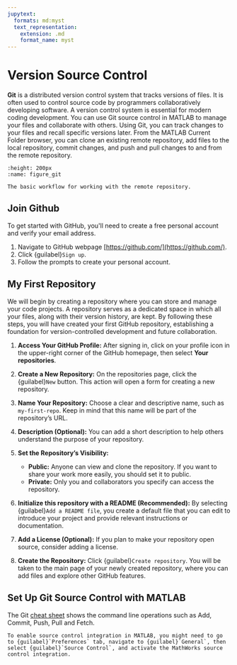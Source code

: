 ```yaml
---
jupytext:
  formats: md:myst
  text_representation:
    extension: .md
    format_name: myst
---
```


# Version Source Control

**Git** is a distributed version control system that tracks versions of files. It is often used to control source code by programmers collaboratively developing software. A version control system is essential for modern coding development. You can use Git source control in MATLAB to manage your files and collaborate with others. Using Git, you can track changes to your files and recall specific versions later. From the MATLAB Current Folder browser, you can clone an existing remote repository, add files to the local repository, commit changes, and push and pull changes to and from the remote repository.


```{figure} _static/fig2-1.png
:height: 200px
:name: figure_git

The basic workflow for working with the remote repository.
```

## Join Github

To get started with GitHub, you'll need to create a free personal account and verify your email address.

1. Navigate to GitHub webpage [https://github.com/](https://github.com/).
2. Click {guilabel}`Sign up`.
3. Follow the prompts to create your personal account.

## My First Repository

We will begin by creating a repository where you can store and manage your code projects. A repository serves as a dedicated space in which all your files, along with their version history, are kept. By following these steps, you will have created your first GitHub repository, establishing a foundation for version-controlled development and future collaboration.

1. **Access Your GitHub Profile:**
   After signing in, click on your profile icon in the upper-right corner of the GitHub homepage, then select **Your repositories**.

2. **Create a New Repository:**
   On the repositories page, click the {guilabel}`New` button. This action will open a form for creating a new repository.

3. **Name Your Repository:**
   Choose a clear and descriptive name, such as `my-first-repo`. Keep in mind that this name will be part of the repository’s URL.

4. **Description (Optional):**
   You can add a short description to help others understand the purpose of your repository.

5. **Set the Repository’s Visibility:**

   - **Public:** Anyone can view and clone the repository. If you want to share your work more easily, you should set it to public.
   - **Private:** Only you and collaborators you specify can access the repository.

6. **Initialize this repository with a README (Recommended):**
   By selecting {guilabel}`Add a README file`, you create a default file that you can edit to introduce your project and provide relevant instructions or documentation.

7. **Add a License (Optional):**
   If you plan to make your repository open source, consider adding a license.

8. **Create the Repository:**
   Click {guilabel}`Create repository`. You will be taken to the main page of your newly created repository, where you can add files and explore other GitHub features.

## Set Up Git Source Control with MATLAB

The Git [cheat sheet](https://education.github.com/git-cheat-sheet-education.pdf) shows the command line operations such as Add, Commit, Push, Pull and Fetch.

```{tip}
To enable source control integration in MATLAB, you might need to go to {guilabel}`Preferences` tab, navigate to {guilabel}`General`, then select {guilabel}`Source Control`, and activate the MathWorks source control integration.
```
